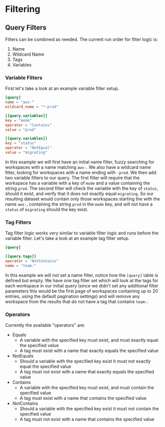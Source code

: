 # Filtering

## Query Filters

Filters can be combined as needed. The current run order for filter logic is:

1. Name
2. Wildcard Name
3. Tags
4. Variables

### Variable Filters

First let's take a look at an example variable filter setup.

```toml
[query]
name = "aws-"
wildcard_name = "*-prod"

[[query.variables]] 
key = "mode"
operator = "Contains" 
value = "prod"

[[query.variables]]
key = "status" 
operator = "NotEqual" 
value = "migrating"
```

In this example we will first have an initial name filter, fuzzy searching for workspaces with a name matching `aws-`.
We also have a wildcard name filter, looking for workspaces with a name ending with `-prod`.
We then add two variable filters to our query. 
The first filter will require that the workspace has a variable with a key of `mode` and a value containing the string `prod`. 
The second filter will check the variable with the key of `status`, should it exist, and verify that it does not exactly equal `migrating`. 
So our resulting dataset would contain only those workspaces starting the with the name `aws-`, 
containing the string `prod` in the `mode` key, and will not have a `status` of `migrating` should the key exist.

### Tag Filters

Tag filter logic works very similar to variable filter logic and runs before the variable filter. Let's take a look at an example tag filter setup.

```toml
[query] 

[[query.tags]]
operator = "NotContains"
name = "team:"
```

In this example we will not set a name filter, notice how the `[query]` table is defined but empty. 
We have one tag filter set which will look at the tags for each workspace in our initial query 
(since we didn't set any additional filter parameters this would be the first page of workspaces containing up to 20 entries, 
using the default pagination settings) and will remove any workspace from the results that do not have a tag that contains `team:`.

### Operators

Currently the available "operators" are:

- Equals
    - A variable with the specified key must exist, and must exactly equal the specified value
    - A tag must exist with a name that exactly equals the specified value
- NotEquals
    - Should a variable with the specified key exist it must not exactly equal the specified value
    - A tag must not exist with a name that exactly equals the specified value
- Contains
    - A variable with the specified key must exist, and must contain the specified value
    - A tag must exist with a name that contains the specified value
- NotContains
    - Should a variable with the specified key exist it must not contain the specified value
    - A tag must not exist with a name that contains the specified value
